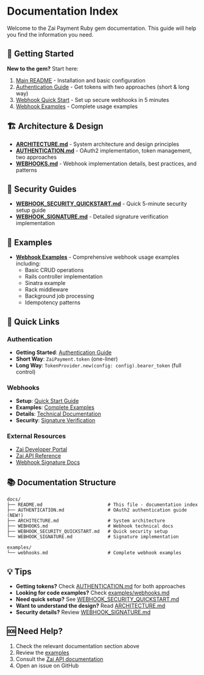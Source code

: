 # Documentation Index

Welcome to the Zai Payment Ruby gem documentation. This guide will help you find the information you need.

## 📖 Getting Started

**New to the gem?** Start here:
1. [Main README](../README.md) - Installation and basic configuration
2. [Authentication Guide](AUTHENTICATION.md) - Get tokens with two approaches (short & long way)
3. [Webhook Quick Start](WEBHOOK_SECURITY_QUICKSTART.md) - Set up secure webhooks in 5 minutes
4. [Webhook Examples](../examples/webhooks.md) - Complete usage examples

## 🏗️ Architecture & Design

- [**ARCHITECTURE.md**](ARCHITECTURE.md) - System architecture and design principles
- [**AUTHENTICATION.md**](AUTHENTICATION.md) - OAuth2 implementation, token management, two approaches
- [**WEBHOOKS.md**](WEBHOOKS.md) - Webhook implementation details, best practices, and patterns

## 🔐 Security Guides

- [**WEBHOOK_SECURITY_QUICKSTART.md**](WEBHOOK_SECURITY_QUICKSTART.md) - Quick 5-minute security setup guide
- [**WEBHOOK_SIGNATURE.md**](WEBHOOK_SIGNATURE.md) - Detailed signature verification implementation

## 📝 Examples

- [**Webhook Examples**](../examples/webhooks.md) - Comprehensive webhook usage examples including:
  - Basic CRUD operations
  - Rails controller implementation
  - Sinatra example
  - Rack middleware
  - Background job processing
  - Idempotency patterns

## 🔗 Quick Links

### Authentication
- **Getting Started**: [Authentication Guide](AUTHENTICATION.md)
- **Short Way**: `ZaiPayment.token` (one-liner)
- **Long Way**: `TokenProvider.new(config: config).bearer_token` (full control)

### Webhooks
- **Setup**: [Quick Start Guide](WEBHOOK_SECURITY_QUICKSTART.md)
- **Examples**: [Complete Examples](../examples/webhooks.md)
- **Details**: [Technical Documentation](WEBHOOKS.md)
- **Security**: [Signature Verification](WEBHOOK_SIGNATURE.md)

### External Resources
- [Zai Developer Portal](https://developer.hellozai.com/)
- [Zai API Reference](https://developer.hellozai.com/reference)
- [Webhook Signature Docs](https://developer.hellozai.com/docs/verify-webhook-signatures)

## 📚 Documentation Structure

```
docs/
├── README.md                        # This file - documentation index
├── AUTHENTICATION.md                # OAuth2 authentication guide (NEW!)
├── ARCHITECTURE.md                  # System architecture
├── WEBHOOKS.md                      # Webhook technical docs
├── WEBHOOK_SECURITY_QUICKSTART.md   # Quick security setup
└── WEBHOOK_SIGNATURE.md             # Signature implementation

examples/
└── webhooks.md                      # Complete webhook examples
```

## 💡 Tips

- **Getting tokens?** Check [AUTHENTICATION.md](AUTHENTICATION.md) for both approaches
- **Looking for code examples?** Check [examples/webhooks.md](../examples/webhooks.md)
- **Need quick setup?** See [WEBHOOK_SECURITY_QUICKSTART.md](WEBHOOK_SECURITY_QUICKSTART.md)
- **Want to understand the design?** Read [ARCHITECTURE.md](ARCHITECTURE.md)
- **Security details?** Review [WEBHOOK_SIGNATURE.md](WEBHOOK_SIGNATURE.md)

## 🆘 Need Help?

1. Check the relevant documentation section above
2. Review the [examples](../examples/webhooks.md)
3. Consult the [Zai API documentation](https://developer.hellozai.com/)
4. Open an issue on GitHub

